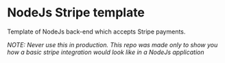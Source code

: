 # NodeJs Stripe template
Template of NodeJs back-end which accepts Stripe payments.

*NOTE: Never use this in production. This repo was made only to show you how a basic stripe integration would look like in a NodeJs application*

